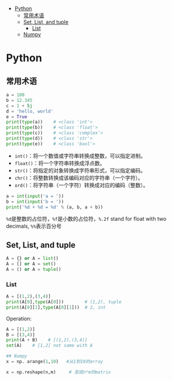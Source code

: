 - [Python](#python)
  - [常用术语](#常用术语)
  - [Set, List, and tuple](#set-list-and-tuple)
    - [List](#list)
  - [Numpy](#numpy)

# Python 

## 常用术语

```py
a = 100
b = 12.345
c = 1 + 5j
d = 'hello, world'
e = True
print(type(a))    # <class 'int'>
print(type(b))    # <class 'float'>
print(type(c))    # <class 'complex'>
print(type(d))    # <class 'str'>
print(type(e))    # <class 'bool'>
```

- `int()`：将一个数值或字符串转换成整数，可以指定进制。
- `float()`：将一个字符串转换成浮点数。
- `str()`：将指定的对象转换成字符串形式，可以指定编码。
- `chr()`：将整数转换成该编码对应的字符串（一个字符）。
- `ord()`：将字符串（一个字符）转换成对应的编码（整数）。

```py
a = int(input('a = '))
b = int(input('b = '))
print('%d + %d = %d' % (a, b, a + b))
```

`%d`是整数的占位符，`%f`是小数的占位符，`%.2f` stand for float with two decimals, `%%`表示百分号


## Set, List, and tuple
```py
A = {} or A = list()
A = [] or A = set()
A = () or A = tuple()
```

###  List
```py
A = [(1,2),(3,4)]
print(A[0],type(A[0]))        # (1,2), tuple
print(A[0][1],type(A[0][1]))  # 2, int
```
Operation:
```py
A = [(1,2)]
B = [(3,4)]
print(A + B)    # [(1,2),(3,4)]
set(A)    # [1,2] not same with A

## Numpy
x = np. arange(1,10)   #从1到10的array

x = np.reshape(n,m)     # 变成n*m的matrix

